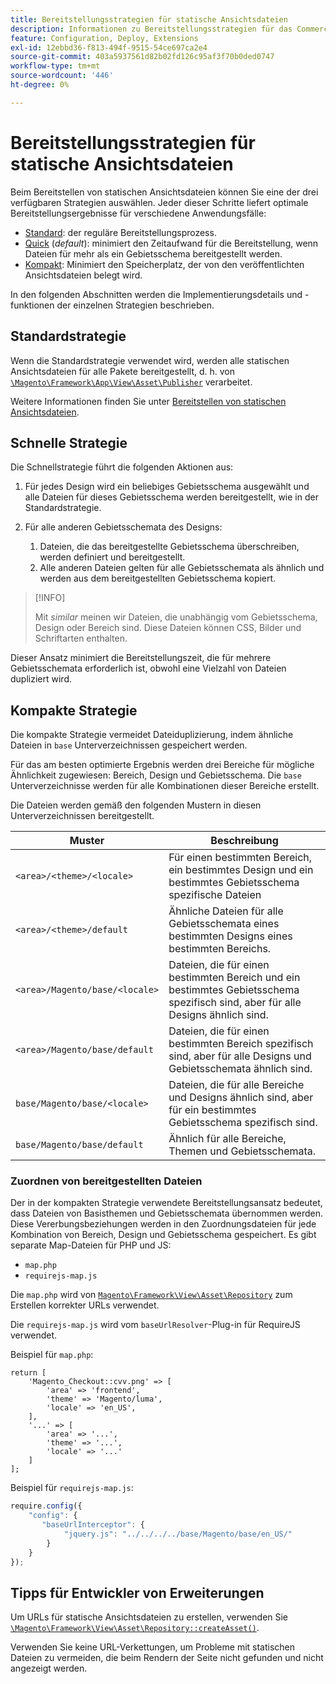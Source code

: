 ```yaml
---
title: Bereitstellungsstrategien für statische Ansichtsdateien
description: Informationen zu Bereitstellungsstrategien für das Commerce-Programm.
feature: Configuration, Deploy, Extensions
exl-id: 12ebbd36-f813-494f-9515-54ce697ca2e4
source-git-commit: 403a5937561d82b02fd126c95af3f70b0ded0747
workflow-type: tm+mt
source-wordcount: '446'
ht-degree: 0%

---
```


# Bereitstellungsstrategien für statische Ansichtsdateien

Beim Bereitstellen von statischen Ansichtsdateien können Sie eine der drei verfügbaren Strategien auswählen. Jeder dieser Schritte liefert optimale Bereitstellungsergebnisse für verschiedene Anwendungsfälle:

- [Standard](#standard-strategy): der reguläre Bereitstellungsprozess.
- [Quick](#quick-strategy) (_default_): minimiert den Zeitaufwand für die Bereitstellung, wenn Dateien für mehr als ein Gebietsschema bereitgestellt werden.
- [Kompakt](#compact-strategy): Minimiert den Speicherplatz, der von den veröffentlichten Ansichtsdateien belegt wird.

In den folgenden Abschnitten werden die Implementierungsdetails und -funktionen der einzelnen Strategien beschrieben.

## Standardstrategie

Wenn die Standardstrategie verwendet wird, werden alle statischen Ansichtsdateien für alle Pakete bereitgestellt, d. h. von [`\Magento\Framework\App\View\Asset\Publisher`](https://github.com/magento/magento2/blob/2.4/lib/internal/Magento/Framework/App/View/Asset/Publisher.php) verarbeitet.

Weitere Informationen finden Sie unter [Bereitstellen von statischen Ansichtsdateien](../cli/static-view-file-deployment.md).

## Schnelle Strategie

Die Schnellstrategie führt die folgenden Aktionen aus:

1. Für jedes Design wird ein beliebiges Gebietsschema ausgewählt und alle Dateien für dieses Gebietsschema werden bereitgestellt, wie in der Standardstrategie.
1. Für alle anderen Gebietsschemata des Designs:

   1. Dateien, die das bereitgestellte Gebietsschema überschreiben, werden definiert und bereitgestellt.
   1. Alle anderen Dateien gelten für alle Gebietsschemata als ähnlich und werden aus dem bereitgestellten Gebietsschema kopiert.

>[!INFO]
>
>Mit _similar_ meinen wir Dateien, die unabhängig vom Gebietsschema, Design oder Bereich sind. Diese Dateien können CSS, Bilder und Schriftarten enthalten.

Dieser Ansatz minimiert die Bereitstellungszeit, die für mehrere Gebietsschemata erforderlich ist, obwohl eine Vielzahl von Dateien dupliziert wird.

## Kompakte Strategie

Die kompakte Strategie vermeidet Dateiduplizierung, indem ähnliche Dateien in `base` Unterverzeichnissen gespeichert werden.

Für das am besten optimierte Ergebnis werden drei Bereiche für mögliche Ähnlichkeit zugewiesen: Bereich, Design und Gebietsschema. Die `base` Unterverzeichnisse werden für alle Kombinationen dieser Bereiche erstellt.

Die Dateien werden gemäß den folgenden Mustern in diesen Unterverzeichnissen bereitgestellt.

| Muster | Beschreibung |
| ------- | ----------- |
| `<area>/<theme>/<locale>` | Für einen bestimmten Bereich, ein bestimmtes Design und ein bestimmtes Gebietsschema spezifische Dateien |
| `<area>/<theme>/default` | Ähnliche Dateien für alle Gebietsschemata eines bestimmten Designs eines bestimmten Bereichs. |
| `<area>/Magento/base/<locale>` | Dateien, die für einen bestimmten Bereich und ein bestimmtes Gebietsschema spezifisch sind, aber für alle Designs ähnlich sind. |
| `<area>/Magento/base/default` | Dateien, die für einen bestimmten Bereich spezifisch sind, aber für alle Designs und Gebietsschemata ähnlich sind. |
| `base/Magento/base/<locale>` | Dateien, die für alle Bereiche und Designs ähnlich sind, aber für ein bestimmtes Gebietsschema spezifisch sind. |
| `base/Magento/base/default` | Ähnlich für alle Bereiche, Themen und Gebietsschemata. |

### Zuordnen von bereitgestellten Dateien

Der in der kompakten Strategie verwendete Bereitstellungsansatz bedeutet, dass Dateien von Basisthemen und Gebietsschemata übernommen werden. Diese Vererbungsbeziehungen werden in den Zuordnungsdateien für jede Kombination von Bereich, Design und Gebietsschema gespeichert. Es gibt separate Map-Dateien für PHP und JS:

- `map.php`
- `requirejs-map.js`

Die `map.php` wird von [`Magento\Framework\View\Asset\Repository`](https://github.com/magento/magento2/blob/2.4/lib/internal/Magento/Framework/View/Asset/Repository.php) zum Erstellen korrekter URLs verwendet.

Die `requirejs-map.js` wird vom `baseUrlResolver`-Plug-in für RequireJS verwendet.

Beispiel für `map.php`:

```php?start_inline=1
return [
    'Magento_Checkout::cvv.png' => [
        'area' => 'frontend',
        'theme' => 'Magento/luma',
        'locale' => 'en_US',
    ],
    '...' => [
        'area' => '...',
        'theme' => '...',
        'locale' => '...'
    ]
];
```

Beispiel für `requirejs-map.js`:

```js
require.config({
    "config": {
       "baseUrlInterceptor": {
            "jquery.js": "../../../../base/Magento/base/en_US/"
        }
    }
});
```

## Tipps für Entwickler von Erweiterungen

Um URLs für statische Ansichtsdateien zu erstellen, verwenden Sie [`\Magento\Framework\View\Asset\Repository::createAsset()`](https://github.com/magento/magento2/blob/2.4/lib/internal/Magento/Framework/View/Asset/Repository.php#L211-L244).

Verwenden Sie keine URL-Verkettungen, um Probleme mit statischen Dateien zu vermeiden, die beim Rendern der Seite nicht gefunden und nicht angezeigt werden.
